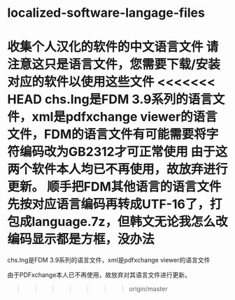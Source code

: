 localized-software-langage-files
================================
收集个人汉化的软件的中文语言文件
请注意这只是语言文件，您需要下载/安装对应的软件以使用这些文件
<<<<<<< HEAD
chs.lng是FDM 3.9系列的语言文件，xml是pdfxchange viewer的语言文件，FDM的语言文件有可能需要将字符编码改为GB2312才可正常使用
由于这两个软件本人均已不再使用，故放弃进行更新。
顺手把FDM其他语言的语言文件先按对应语言编码再转成UTF-16了，打包成language.7z，但韩文无论我怎么改编码显示都是方框，没办法
=======

chs.lng是FDM 3.9系列的语言文件，xml是pdfxchange viewer的语言文件

由于PDFxchange本人已不再使用，故放弃对其语言文件进行更新。
>>>>>>> origin/master
